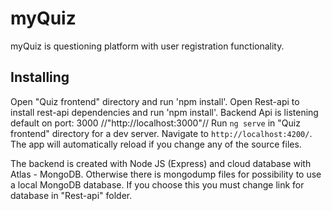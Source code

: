 
# myQuiz

myQuiz is questioning platform with user registration functionality.

## Installing
Open "Quiz frontend" directory and run 'npm install'.
Open Rest-api to install rest-api dependencies and run 'npm install'.
Backend Api is listening default on port: 3000 //"http://localhost:3000"//
Run `ng serve` in "Quiz frontend" directory for a dev server. Navigate to `http://localhost:4200/`. The app will automatically reload if you change any of the source files.

The backend is created with Node JS (Express) and cloud database with Atlas - MongoDB.
Otherwise there is mongodump files for possibility to use a local MongoDB database. If you choose this you must change link for database in "Rest-api" folder.
